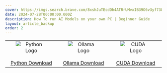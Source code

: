 ```yaml
---
cover: https://imgs.search.brave.com/8xshJuTEcdDh4ATRrUMvxIB39O6v3yf7382wqSkPcWg/rs:fit:860:0:0:0/g:ce/aHR0cHM6Ly9jZG4u/YnJhbmRmZXRjaC5p/by9pZHJSRG1aMl9G/L3cvMTgwL2gvMTgw/L3RoZW1lL2xpZ2h0/L2xvZ28ucG5nP2M9/MWJ4aWQ2NE11cDdh/Y3pld1NBWU1YJnQ9/MTc0Nzc0NDA3MTE3/OA
date: 2024-07-28T00:00:00.000Z
description: How To run AI Models on your own PC | Beginner Guide
layout: article_backup
order: 2
---
```


<table>
    <tr>
        <td align="center" style="width: 180px;">
            <img src="https://www.python.org/static/community_logos/python-logo.png" alt="Python Logo" style="max-width: 100px; max-height: 80px; display: block; margin: 0 auto;">
            <br>
            <a href="https://www.python.org/downloads/">Python Download</a>
        </td>
        <td align="center" style="width: 180px;">
            <img src="https://imgs.search.brave.com/8xshJuTEcdDh4ATRrUMvxIB39O6v3yf7382wqSkPcWg/rs:fit:860:0:0:0/g:ce/aHR0cHM6Ly9jZG4u/YnJhbmRmZXRjaC5p/by9pZHJSRG1aMl9G/L3cvMTgwL2gvMTgw/L3RoZW1lL2xpZ2h0/L2xvZ28ucG5nP2M9/MWJ4aWQ2NE11cDdh/Y3pld1NBWU1YJnQ9/MTc0Nzc0NDA3MTE3/OA" alt="Ollama Logo" style="max-width: 100px; max-height: 80px; display: block; margin: 0 auto;">
            <br>
            <a href="https://ollama.com/download">Ollama Download</a>
        </td>
        <td align="center" style="width: 180px;">
            <img src="https://imgs.search.brave.com/zLvtdX6w_dNUl6wAzFN-0BCdZQrJu7VkSySkbESjtsc/rs:fit:860:0:0:0/g:ce/aHR0cHM6Ly91cGxv/YWQud2lraW1lZGlh/Lm9yZy93aWtpcGVk/aWEvY29tbW9ucy9i/L2I5L052aWRpYV9D/VURBX0xvZ28uanBn" alt="CUDA Logo" style="max-width: 100px; max-height: 80px; display: block; margin: 0 auto;">
            <br>
            <a href="https://developer.nvidia.com/cuda-downloads?target_os=Windows">CUDA Download</a>
        </td>
    </tr>
</table>
